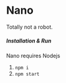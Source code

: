 # Nano
Totally not a robot.

##### Installation & Run
Nano requires Nodejs
1. `npm i`
2. `npm start`
